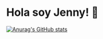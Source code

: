 # Hola soy Jenny! 👋

[![Anurag's GitHub stats](https://github-readme-stats.vercel.app/api?username=guanabana&show_icons=true)](https://github.com/guanabana/github-readme-stats&show_icons=true)
